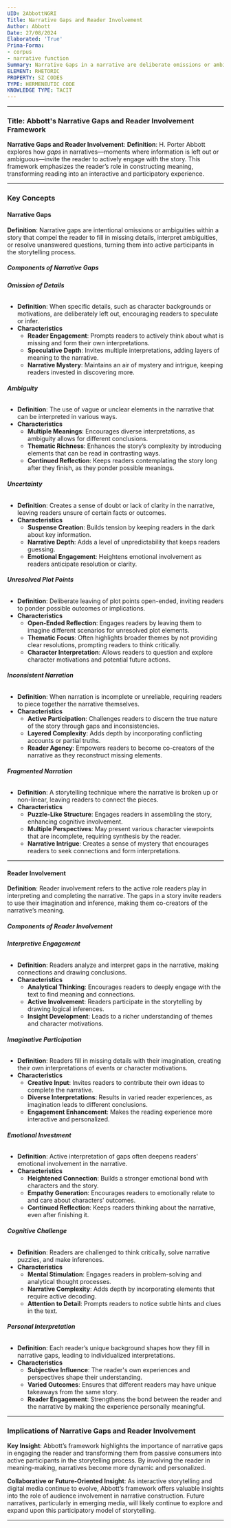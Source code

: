 ```yaml
---
UID: 2AbbottNGRI
Title: Narrative Gaps and Reader Involvement
Author: Abbott
Date: 27/08/2024
Elaborated: 'True'
Prima-Forma:
- corpus
- narrative function
Summary: Narrative Gaps in a narrative are deliberate omissions or ambiguities that invite the reader to actively participate in the story by filling in the missing pieces.
ELEMENT: RHETORIC
PROPERTY: SZ CODES
TYPE: HERMENEUTIC CODE
KNOWLEDGE TYPE: TACIT
---
```

---

### Title: **Abbott's Narrative Gaps and Reader Involvement Framework**

**Narrative Gaps and Reader Involvement**:
   **Definition**: H. Porter Abbott explores how *gaps* in narratives—moments where information is left out or ambiguous—invite the reader to actively engage with the story. This framework emphasizes the reader’s role in constructing meaning, transforming reading into an interactive and participatory experience.

---

### Key Concepts

#### Narrative Gaps

**Definition**:
   Narrative gaps are intentional omissions or ambiguities within a story that compel the reader to fill in missing details, interpret ambiguities, or resolve unanswered questions, turning them into active participants in the storytelling process.

##### **Components of Narrative Gaps**

###### **Omission of Details**
  - **Definition**: When specific details, such as character backgrounds or motivations, are deliberately left out, encouraging readers to speculate or infer.
  - **Characteristics**
    - **Reader Engagement**: Prompts readers to actively think about what is missing and form their own interpretations.
    - **Speculative Depth**: Invites multiple interpretations, adding layers of meaning to the narrative.
    - **Narrative Mystery**: Maintains an air of mystery and intrigue, keeping readers invested in discovering more.

###### **Ambiguity**
  - **Definition**: The use of vague or unclear elements in the narrative that can be interpreted in various ways.
  - **Characteristics**
    - **Multiple Meanings**: Encourages diverse interpretations, as ambiguity allows for different conclusions.
    - **Thematic Richness**: Enhances the story’s complexity by introducing elements that can be read in contrasting ways.
    - **Continued Reflection**: Keeps readers contemplating the story long after they finish, as they ponder possible meanings.

###### **Uncertainty**
  - **Definition**: Creates a sense of doubt or lack of clarity in the narrative, leaving readers unsure of certain facts or outcomes.
  - **Characteristics**
    - **Suspense Creation**: Builds tension by keeping readers in the dark about key information.
    - **Narrative Depth**: Adds a level of unpredictability that keeps readers guessing.
    - **Emotional Engagement**: Heightens emotional involvement as readers anticipate resolution or clarity.

###### **Unresolved Plot Points**
  - **Definition**: Deliberate leaving of plot points open-ended, inviting readers to ponder possible outcomes or implications.
  - **Characteristics**
    - **Open-Ended Reflection**: Engages readers by leaving them to imagine different scenarios for unresolved plot elements.
    - **Thematic Focus**: Often highlights broader themes by not providing clear resolutions, prompting readers to think critically.
    - **Character Interpretation**: Allows readers to question and explore character motivations and potential future actions.

###### **Inconsistent Narration**
  - **Definition**: When narration is incomplete or unreliable, requiring readers to piece together the narrative themselves.
  - **Characteristics**
    - **Active Participation**: Challenges readers to discern the true nature of the story through gaps and inconsistencies.
    - **Layered Complexity**: Adds depth by incorporating conflicting accounts or partial truths.
    - **Reader Agency**: Empowers readers to become co-creators of the narrative as they reconstruct missing elements.

###### **Fragmented Narration**
  - **Definition**: A storytelling technique where the narrative is broken up or non-linear, leaving readers to connect the pieces.
  - **Characteristics**
    - **Puzzle-Like Structure**: Engages readers in assembling the story, enhancing cognitive involvement.
    - **Multiple Perspectives**: May present various character viewpoints that are incomplete, requiring synthesis by the reader.
    - **Narrative Intrigue**: Creates a sense of mystery that encourages readers to seek connections and form interpretations.

---

#### Reader Involvement

**Definition**:
   Reader involvement refers to the active role readers play in interpreting and completing the narrative. The gaps in a story invite readers to use their imagination and inference, making them co-creators of the narrative’s meaning.

##### **Components of Reader Involvement**

###### **Interpretive Engagement**
  - **Definition**: Readers analyze and interpret gaps in the narrative, making connections and drawing conclusions.
  - **Characteristics**
    - **Analytical Thinking**: Encourages readers to deeply engage with the text to find meaning and connections.
    - **Active Involvement**: Readers participate in the storytelling by drawing logical inferences.
    - **Insight Development**: Leads to a richer understanding of themes and character motivations.

###### **Imaginative Participation**
  - **Definition**: Readers fill in missing details with their imagination, creating their own interpretations of events or character motivations.
  - **Characteristics**
    - **Creative Input**: Invites readers to contribute their own ideas to complete the narrative.
    - **Diverse Interpretations**: Results in varied reader experiences, as imagination leads to different conclusions.
    - **Engagement Enhancement**: Makes the reading experience more interactive and personalized.

###### **Emotional Investment**
  - **Definition**: Active interpretation of gaps often deepens readers' emotional involvement in the narrative.
  - **Characteristics**
    - **Heightened Connection**: Builds a stronger emotional bond with characters and the story.
    - **Empathy Generation**: Encourages readers to emotionally relate to and care about characters’ outcomes.
    - **Continued Reflection**: Keeps readers thinking about the narrative, even after finishing it.

###### **Cognitive Challenge**
  - **Definition**: Readers are challenged to think critically, solve narrative puzzles, and make inferences.
  - **Characteristics**
    - **Mental Stimulation**: Engages readers in problem-solving and analytical thought processes.
    - **Narrative Complexity**: Adds depth by incorporating elements that require active decoding.
    - **Attention to Detail**: Prompts readers to notice subtle hints and clues in the text.

###### **Personal Interpretation**
  - **Definition**: Each reader’s unique background shapes how they fill in narrative gaps, leading to individualized interpretations.
  - **Characteristics**
    - **Subjective Influence**: The reader's own experiences and perspectives shape their understanding.
    - **Varied Outcomes**: Ensures that different readers may have unique takeaways from the same story.
    - **Reader Engagement**: Strengthens the bond between the reader and the narrative by making the experience personally meaningful.


---

### Implications of Narrative Gaps and Reader Involvement

**Key Insight**:
   Abbott’s framework highlights the importance of narrative gaps in engaging the reader and transforming them from passive consumers into active participants in the storytelling process. By involving the reader in meaning-making, narratives become more dynamic and personalized.

**Collaborative or Future-Oriented Insight**:
   As interactive storytelling and digital media continue to evolve, Abbott’s framework offers valuable insights into the role of audience involvement in narrative construction. Future narratives, particularly in emerging media, will likely continue to explore and expand upon this participatory model of storytelling.

---
